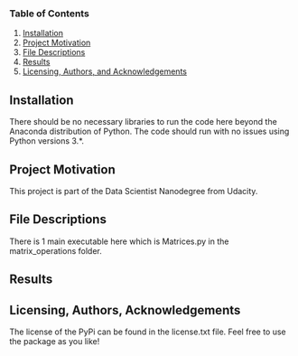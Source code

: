 ### Table of Contents

1. [Installation](#installation)
2. [Project Motivation](#motivation)
3. [File Descriptions](#files)
4. [Results](#results)
5. [Licensing, Authors, and Acknowledgements](#licensing)

## Installation <a name="installation"></a>

There should be no necessary libraries to run the code here beyond the Anaconda distribution of Python.  The code should run with no issues using Python versions 3.*.

## Project Motivation<a name="motivation"></a>

This project is part of the Data Scientist Nanodegree from Udacity. 


## File Descriptions <a name="files"></a>

There is 1 main executable here which is Matrices.py in the matrix_operations folder. 

## Results<a name="results"></a>


## Licensing, Authors, Acknowledgements<a name="licensing"></a>

The license of the PyPi can be found in the license.txt file. Feel free to use the package as you like!
